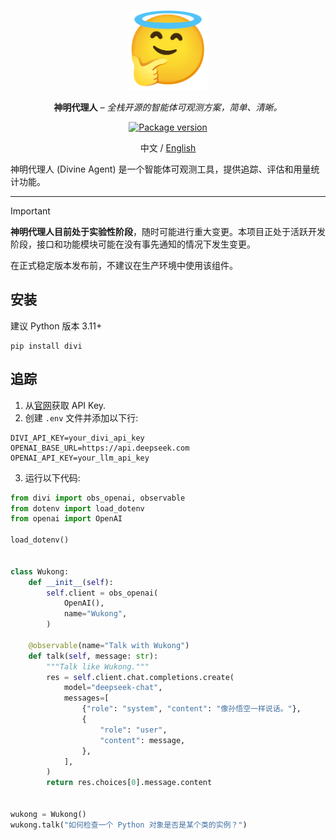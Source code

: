 <p align="center">
  <a href="https://divine-agent.com/"><img width="128" height="128" src="https://raw.githubusercontent.com/Kaikaikaifang/divine-agent/main/docs/images/thinking-angel.png" alt='Divine Agent'></a>
</p>

<p align="center"><strong>神明代理人</strong> <em>– 全栈开源的智能体可观测方案，简单、清晰。</em></p>

<p align="center">
<a href="https://pypi.org/project/divi/">
    <img src="https://img.shields.io/pypi/v/divi.svg" alt="Package version">
</a>
</p>

<p align="center">
中文 / <a href="./docs/README.md">English</a>
</p>

神明代理人 (Divine Agent) 是一个智能体可观测工具，提供追踪、评估和用量统计功能。

---

> [!IMPORTANT]
> **神明代理人目前处于实验性阶段**，随时可能进行重大变更。本项目正处于活跃开发阶段，接口和功能模块可能在没有事先通知的情况下发生变更。
>
> 在正式稳定版本发布前，不建议在生产环境中使用该组件。

## 安装

建议 Python 版本 3.11+

```shell
pip install divi
```

## 追踪

1. 从[官网](https://www.divine-agent.com/dashboard/api-keys)获取 API Key.
2. 创建 `.env` 文件并添加以下行:
  ```env
  DIVI_API_KEY=your_divi_api_key
  OPENAI_BASE_URL=https://api.deepseek.com
  OPENAI_API_KEY=your_llm_api_key
  ```
3. 运行以下代码:
  ```python
  from divi import obs_openai, observable
  from dotenv import load_dotenv
  from openai import OpenAI

  load_dotenv()


  class Wukong:
      def __init__(self):
          self.client = obs_openai(
              OpenAI(),
              name="Wukong",
          )

      @observable(name="Talk with Wukong")
      def talk(self, message: str):
          """Talk like Wukong."""
          res = self.client.chat.completions.create(
              model="deepseek-chat",
              messages=[
                  {"role": "system", "content": "像孙悟空一样说话。"},
                  {
                      "role": "user",
                      "content": message,
                  },
              ],
          )
          return res.choices[0].message.content


  wukong = Wukong()
  wukong.talk("如何检查一个 Python 对象是否是某个类的实例？")
  ```
